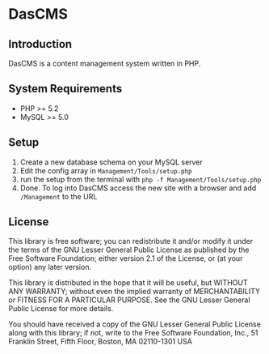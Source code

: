 DasCMS
======

Introduction
------------
DasCMS is a content management system written in PHP.

System Requirements
-------------------
* PHP >= 5.2
* MySQL >= 5.0

Setup
-----
1. Create a new database schema on your MySQL server
2. Edit the config array in `Management/Tools/setup.php`
3. run the setup from the terminal with `php -f Management/Tools/setup.php`
4. Done. To log into DasCMS access the new site with a browser and add `/Management` to the URL

License
-------
This library is free software; you can redistribute it and/or modify it under
the terms of the GNU Lesser General Public License as published by the Free
Software Foundation; either version 2.1 of the License, or (at your option)
any later version.

This library is distributed in the hope that it will be useful, but WITHOUT
ANY WARRANTY; without even the implied warranty of MERCHANTABILITY or FITNESS
FOR A PARTICULAR PURPOSE. See the GNU Lesser General Public License for more
details.

You should have received a copy of the GNU Lesser General Public License along
with this library; if not, write to the Free Software Foundation, Inc., 51
Franklin Street, Fifth Floor, Boston, MA 02110-1301 USA


